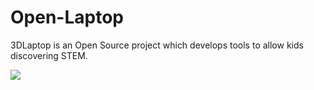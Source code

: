 # Open-Laptop
3DLaptop is an Open Source project which develops tools to allow kids discovering STEM.

![](https://saandial.github.io/Open-Laptop/img/iut_comoros.png)
